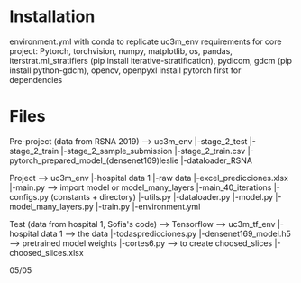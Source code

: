 # Installation
environment.yml with conda to replicate uc3m_env
requirements for core project: Pytorch, torchvision, numpy, matplotlib, os, pandas, iterstrat.ml_stratifiers (pip install iterative-stratification), pydicom, gdcm (pip install python-gdcm), opencv, openpyxl
install pytorch first for dependencies

# Files
Pre-project (data from RSNA 2019) --> uc3m_env
|-stage_2_test
|-stage_2_train
|-stage_2_sample_submission
|-stage_2_train.csv
|-pytorch_prepared_model_(densenet169)leslie
|-dataloader_RSNA

Project --> uc3m_env
|-hospital data 1
  |-raw data
|-excel_predicciones.xlsx
|-main.py --> import model or model_many_layers
|-main_40_iterations
|-configs.py (constants + directory)
|-utils.py
|-dataloader.py
|-model.py
|-model_many_layers.py
|-train.py
|-environment.yml

Test (data from hospital 1, Sofia's code) --> Tensorflow --> uc3m_tf_env
|-hospital data 1 --> the data
|-todaspredicciones.py
|-densenet169_model.h5 --> pretrained model weights
|-cortes6.py --> to create choosed_slices
|-choosed_slices.xlsx

05/05

